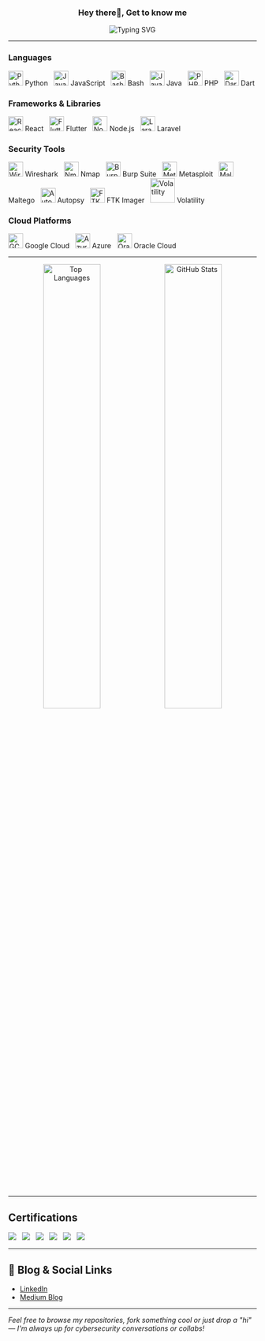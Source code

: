 <h3 align="center"> Hey there👋, Get to know me</h3>

<p align="center">
  <img src="https://readme-typing-svg.demolab.com?font=Fira+Code&size=22&pause=1000&color=F70000&center=true&vCenter=true&width=800&lines=🚩+Offensive+Security+%7C+Red+Teamer+in+Training;💻+Creative+Tech+Designer+%7C+CTI+Practitioner;🔍+Breaking+things+ethically+to+secure+tomorrow;👩🏽‍💻+Always+in+the+lab%2C+always+learning" alt="Typing SVG" />
</p>

---

### Languages  
<img src="https://cdn.jsdelivr.net/gh/devicons/devicon/icons/python/python-original.svg" width="30" alt="Python"/> Python &nbsp;
<img src="https://cdn.jsdelivr.net/gh/devicons/devicon/icons/javascript/javascript-original.svg" width="30" alt="JavaScript"/> JavaScript &nbsp;
<img src="https://cdn.jsdelivr.net/gh/devicons/devicon/icons/bash/bash-original.svg" width="30" alt="Bash"/> Bash &nbsp;
<img src="https://cdn.jsdelivr.net/gh/devicons/devicon/icons/java/java-original.svg" width="30" alt="Java"/> Java &nbsp;
<img src="https://cdn.jsdelivr.net/gh/devicons/devicon/icons/php/php-original.svg" width="30" alt="PHP"/> PHP &nbsp;
<img src="https://cdn.jsdelivr.net/gh/devicons/devicon/icons/dart/dart-original.svg" width="30" alt="Dart"/> Dart

### Frameworks & Libraries  
<img src="https://cdn.jsdelivr.net/gh/devicons/devicon/icons/react/react-original.svg" width="30" alt="React"/> React &nbsp;
<img src="https://cdn.jsdelivr.net/gh/devicons/devicon/icons/flutter/flutter-original.svg" width="30" alt="Flutter"/> Flutter &nbsp;
<img src="https://cdn.jsdelivr.net/gh/devicons/devicon/icons/nodejs/nodejs-original.svg" width="30" alt="Node.js"/> Node.js &nbsp;
<img src="https://cdn.jsdelivr.net/gh/devicons/devicon/icons/laravel/laravel-plain.svg" width="30" alt="Laravel"/> Laravel

### Security Tools  
<img src="https://raw.githubusercontent.com/techgaun/badges/master/icons/wireshark.png" width="30" alt="Wireshark"/> Wireshark &nbsp;
<img src="https://www.vectorlogo.zone/logos/nmap/nmap-icon.svg" width="30" alt="Nmap"/> Nmap &nbsp;
<img src="https://avatars.githubusercontent.com/u/31985785?s=200&v=4" width="30" alt="Burp Suite"/> Burp Suite &nbsp;
<img src="https://www.offensive-security.com/wp-content/uploads/2021/03/metasploit-logo.png" width="30" alt="Metasploit"/> Metasploit &nbsp;
<img src="https://upload.wikimedia.org/wikipedia/commons/thumb/5/5f/Maltego_Logo.png/600px-Maltego_Logo.png" width="30" alt="Maltego"/> Maltego &nbsp;
<img src="https://www.sleuthkit.org/autopsy/images/autopsy-icon.png" width="30" alt="Autopsy"/> Autopsy &nbsp;
<img src="https://upload.wikimedia.org/wikipedia/commons/thumb/2/2a/FTK_Logo.png/320px-FTK_Logo.png" width="30" alt="FTK Imager"/> FTK Imager &nbsp;
<img src="https://raw.githubusercontent.com/volatilityfoundation/volatility3/main/docs/_static/logo/volatility-logo.png" width="50" alt="Volatility"/> Volatility

### Cloud Platforms  
<img src="https://cdn.jsdelivr.net/gh/devicons/devicon/icons/googlecloud/googlecloud-original.svg" width="30" alt="GCP"/> Google Cloud &nbsp;
<img src="https://cdn.jsdelivr.net/gh/devicons/devicon/icons/azure/azure-original.svg" width="30" alt="Azure"/> Azure &nbsp;
<img src="https://cdn.jsdelivr.net/gh/devicons/devicon/icons/oracle/oracle-original.svg" width="30" alt="Oracle"/> Oracle Cloud

---

<p align="center">
  <img src="https://github-readme-stats.vercel.app/api/top-langs/?username=RachaelKivuti&layout=compact&theme=tokyonight&langs_count=6&hide=css,html" width="48%" alt="Top Languages"/>
  <img src="https://github-readme-stats.vercel.app/api?username=RachaelKivuti&show_icons=true&theme=tokyonight&include_all_commits=true" width="48%" alt="GitHub Stats"/>
</p>

---

## Certifications

<img src="https://img.shields.io/badge/eJPT-eLearnSecurity-black?style=flat-square&logo=protonvpn&logoColor=white"/> &nbsp;
<img src="https://img.shields.io/badge/CompTIA%20Security+-032D64?style=flat-square&logo=comptia&logoColor=white"/> &nbsp;
<img src="https://img.shields.io/badge/CCNA-0080C3?style=flat-square&logo=cisco&logoColor=white"/> &nbsp;
<img src="https://img.shields.io/badge/CCNP-007C92?style=flat-square&logo=cisco&logoColor=white"/> &nbsp;
<img src="https://img.shields.io/badge/ISC2%20CC-603178?style=flat-square&logo=isc2&logoColor=white"/> &nbsp;
<img src="https://img.shields.io/badge/Cloud%20Security%20Knowledge-0078D7?style=flat-square&logo=microsoftazure&logoColor=white"/>

---

## 🔗 Blog & Social Links

-  [LinkedIn](https://www.linkedin.com/in/rachael-kivuti-575056226/)
-  [Medium Blog](https://medium.com/@kivutingatha)

---

*Feel free to browse my repositories, fork something cool or just drop a "hi" — I'm always up for cybersecurity conversations or collabs!*

